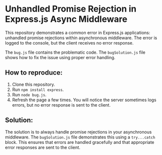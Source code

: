 # Unhandled Promise Rejection in Express.js Async Middleware

This repository demonstrates a common error in Express.js applications: unhandled promise rejections within asynchronous middleware.  The error is logged to the console, but the client receives no error response.

The `bug.js` file contains the problematic code. The `bugSolution.js` file shows how to fix the issue using proper error handling.

## How to reproduce:

1. Clone this repository.
2. Run `npm install express`.
3. Run `node bug.js`.
4. Refresh the page a few times.  You will notice the server sometimes logs errors, but no error response is sent to the client.

## Solution:

The solution is to always handle promise rejections in your asynchronous middleware.  The `bugSolution.js` file demonstrates this using a `try...catch` block.  This ensures that errors are handled gracefully and that appropriate error responses are sent to the client.
